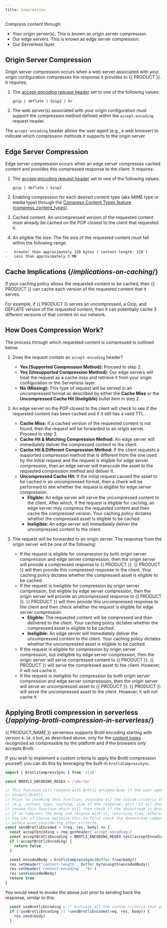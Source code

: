 ```yaml
---
title: Compression
---
```


Compress content through:
-   Your origin server(s). This is known as origin server compression.
-   Our edge servers. This is known as edge server compression.
-   Our Serverless layer.

## Origin Server Compression

Origin server compression occurs when a web server associated with your origin configuration compresses the response it provides to {{ PRODUCT }}. It requires: 

1.  The [accept-encoding request header](https://developer.mozilla.org/en-US/docs/Web/HTTP/Headers/Accept-Encoding) set to one of the following values:

    `gzip | deflate | bzip2 | br`

2.  The web server(s) associated with your origin configuration must support the compression method defined within the `accept-encoding` request header.

<Callout type="info">

  The `accept-encoding` header allows the user agent (e.g., a web browser) to indicate which compression methods it supports to the origin server. 

</Callout>

## Edge Server Compression

Edge server compression occurs when an edge server compresses cached content and provides this compressed response to the client. It requires:

1.  The [accept-encoding request header](https://developer.mozilla.org/en-US/docs/Web/HTTP/Headers/Accept-Encoding) set to one of the following values:

    `gzip | deflate | bzip2`

2.   Enabling compression for each desired content type (aka MIME type or media type) through the [Compress Content Types feature (compress_content_types)](/guides/performance/rules/features#compress-content-types). 
3.   Cached content. An uncompressed version of the requested content must already be cached on the POP closest to the client that requested it.
4.   An eligible file size. The file size of the requested content must fall within the following range:

    -   Greater than approximately 128 bytes (`content-length: 128`)
    -   Less than approximately 3 MB

## Cache Implications {/*implications-on-caching*/}

If your caching policy allows the requested content to be cached, then {{ PRODUCT }} can cache each version of the requested content that it serves. 

For example, if {{ PRODUCT }} serves an uncompressed, a Gzip, and DEFLATE version of the requested content, then it can potentially cache 3 different versions of that content on our network.

## How Does Compression Work?

The process through which requested content is compressed is outlined below. 

1.  Does the request contain an `accept-encoding` header?

    -   **Yes (Supported Compression Method):** Proceed to step 2.
    -   **Yes (Unsupported Compression Method):** Our edge servers will treat the request as a cache miss and retrieve it from your origin configuration or the Serverless layer.
    -   **No (Missing):** This type of request will be served in an uncompressed format as described by either the **Cache Miss** or the **Uncompressed Cache Hit (Ineligible)** bullet item in step 2.

2.  An edge server on the POP closest to the client will check to see if the requested content has been cached and if it still has a valid TTL. 

    -   **Cache Miss:** If a cached version of the requested content is not found, then the request will be forwarded to an origin server. Proceed to step 3.
    -   **Cache Hit & Matching Compression Method:** An edge server will immediately deliver the compressed content to the client.
    -   **Cache Hit & Different Compression Method:** If the client requests a supported compression method that is different from the one used by the initial request and the request is eligible for edge server compression, then an edge server will transcode the asset to the requested compression method and deliver it.
    -   **Uncompressed Cache Hit:** If the initial request caused the asset to be cached in an uncompressed format, then a check will be performed to see whether the request is eligible for edge server compression.
        -   **Eligible:** An edge server will serve the uncompressed content to the client. After which, if the request is eligible for caching, an edge server may compress the requested content and then cache the compressed version. Your caching policy dictates whether the compressed asset is eligible to be cached.
        -   **Ineligible:** An edge server will immediately deliver the uncompressed content to the client.

3.  The request will be forwarded to an origin server. The response from the origin server will be one of the following:

    -   If the request is eligible for compression by both origin server compression and edge server compression, then the origin server will provide a compressed response to {{ PRODUCT }}. {{ PRODUCT }} will then provide this compressed response to the client. Your caching policy dictates whether the compressed asset is eligible to be cached. 
    -   If the request is ineligible for compression by origin server compression, but eligible by edge server compression, then the origin server will provide an uncompressed response to {{ PRODUCT }}. {{ PRODUCT }} will then provide this uncompressed response to the client and then check whether the request is eligible for edge server compression.
	    -   **Eligible:** The requested content will be compressed and then delivered to the client. Your caching policy dictates whether the compressed asset is eligible to be cached.
	    -   **Ineligible:** An edge server will immediately deliver the uncompressed content to the client. Your caching policy dictates whether the uncompressed asset is eligible to be cached.
    -   If the request is eligible for compression by origin server compression, but ineligible by edge server compression, then the origin server will serve compressed content to {{ PRODUCT }}. {{ PRODUCT }} will serve the compressed asset to the client. However, it will not cache it. 
    -   If the request is ineligible for compression by both origin server compression and edge server compresssion, then the origin server will serve an uncompressed asset to {{ PRODUCT }}. {{ PRODUCT }}  will serve the uncompressed asset to the client. However, it will not cache it.

## Applying Brotli compression in serverless {/*applying-brotli-compression-in-serverless*/}

{{ PRODUCT_NAME }} serverless supports Brotli encoding starting with version `4.14.0` but, as described above, only for the [content types](#compressible-types) recognized as compressible by the platform and if the browsers *only* accepts Brotli.

If you wish to implement a custom criteria to apply the Brotli compression yourself, you can do this by leveraging the built-in `brotliCompressSync`.

```js
import { brotliCompressSync } from 'zlib'

const BROTLI_ENCODING_REGEX = /\bbr\b/

// This function will respond with Brotli encoded body if the user agent
// accepts Brotli.
// Prior to invoking this function, evaluate all the custom criteria that you want to apply
// (e.g. content type, caching, size of the response, etc). If all those are satisfied then
// invoke this function which will then check if the downstream is Brotli compatible and
// if so compress the body and respond with it, returning true, otherwise returning false.
// You can of course optimize this to first check the downstream compatibility
// before even considering other criteria.
const sendBrotliEncoded = (req, res, body) => {
  const acceptEncoding = req.getHeader('accept-encoding')
  const acceptBrotliEncoding = BROTLI_ENCODING_REGEX.test(acceptEncoding)
  if (!acceptBrotliEncoding) {
    return false
  }

  const encodedBody = brotliCompressSync(Buffer.from(body))
  res.setHeader('content-length', Buffer.byteLength(encodedBody))
  res.setHeader('content-encoding', 'br')
  res.send(encodedBody)
  return true
}
```

You would need to invoke the above just prior to sending back the response, similar to this:

```js
  const useBrotliEncoding = /* Evaluate all the custom criteria that you would like to apply */;
  if (!useBrotliEncoding || !sendBrotliEncoded(req, res, body)) {
    res.send(body)
  }
```